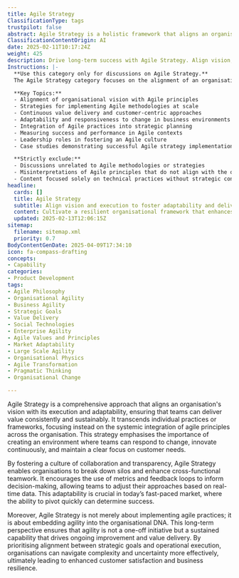 ```yaml
---
title: Agile Strategy
ClassificationType: tags
trustpilot: false
abstract: Agile Strategy is a holistic framework that aligns an organisation's vision with its operational execution and adaptability, enabling teams to consistently and sustainably deliver value. Originating from the principles of agile methodologies, this approach transcends individual practices by promoting the systemic integration of agile values throughout the organisation. It is essential for fostering an environment that encourages responsiveness to change, continuous innovation, and a strong focus on customer needs. By cultivating a culture of collaboration and transparency, Agile Strategy helps dismantle silos and enhances cross-functional teamwork. It advocates for the use of metrics and feedback loops to guide decision-making, allowing teams to adapt their strategies based on real-time insights. This level of adaptability is vital in today's rapidly evolving market, where the capacity to pivot swiftly can significantly influence success. Furthermore, Agile Strategy is about embedding agility into the organisational culture, ensuring that it becomes a sustained capability rather than a temporary initiative. This long-term focus on aligning strategic objectives with operational execution equips organisations to navigate complexity and uncertainty more effectively, ultimately leading to improved customer satisfaction and enhanced business resilience.
ClassificationContentOrigin: AI
date: 2025-02-11T10:17:24Z
weight: 425
description: Drive long-term success with Agile Strategy. Align vision, execution, and adaptability to deliver continuous value.
Instructions: |-
  **Use this category only for discussions on Agile Strategy.**  
  The Agile Strategy category focuses on the alignment of an organisation's vision, execution, and adaptability to foster long-term success through Agile methodologies. It emphasises the importance of continuous value delivery and the integration of Agile principles into strategic planning and decision-making processes.

  **Key Topics:**
  - Alignment of organisational vision with Agile principles
  - Strategies for implementing Agile methodologies at scale
  - Continuous value delivery and customer-centric approaches
  - Adaptability and responsiveness to change in business environments
  - Integration of Agile practices into strategic planning
  - Measuring success and performance in Agile contexts
  - Leadership roles in fostering an Agile culture
  - Case studies demonstrating successful Agile strategy implementation

  **Strictly exclude:**
  - Discussions unrelated to Agile methodologies or strategies
  - Misinterpretations of Agile principles that do not align with the original theories
  - Content focused solely on technical practices without strategic context
headline:
  cards: []
  title: Agile Strategy
  subtitle: Align vision and execution to foster adaptability and deliver ongoing value through strategic insights and evidence-based practices.
  content: Cultivate a resilient organisational framework that enhances strategic alignment and responsiveness to change. Posts should explore practices for continuous improvement, value delivery, and decision-making informed by data, while addressing complexity and fostering a culture of collaboration and learning.
  updated: 2025-02-13T12:06:15Z
sitemap:
  filename: sitemap.xml
  priority: 0.7
BodyContentGenDate: 2025-04-09T17:34:10
icon: fa-compass-drafting
concepts:
- Capability
categories:
- Product Development
tags:
- Agile Philosophy
- Organisational Agility
- Business Agility
- Strategic Goals
- Value Delivery
- Social Technologies
- Enterprise Agility
- Agile Values and Principles
- Market Adaptability
- Large Scale Agility
- Organisational Physics
- Agile Transformation
- Pragmatic Thinking
- Organisational Change

---
```

Agile Strategy is a comprehensive approach that aligns an organisation's vision with its execution and adaptability, ensuring that teams can deliver value consistently and sustainably. It transcends individual practices or frameworks, focusing instead on the systemic integration of agile principles across the organisation. This strategy emphasises the importance of creating an environment where teams can respond to change, innovate continuously, and maintain a clear focus on customer needs.

By fostering a culture of collaboration and transparency, Agile Strategy enables organisations to break down silos and enhance cross-functional teamwork. It encourages the use of metrics and feedback loops to inform decision-making, allowing teams to adjust their approaches based on real-time data. This adaptability is crucial in today’s fast-paced market, where the ability to pivot quickly can determine success.

Moreover, Agile Strategy is not merely about implementing agile practices; it is about embedding agility into the organisational DNA. This long-term perspective ensures that agility is not a one-off initiative but a sustained capability that drives ongoing improvement and value delivery. By prioritising alignment between strategic goals and operational execution, organisations can navigate complexity and uncertainty more effectively, ultimately leading to enhanced customer satisfaction and business resilience.
